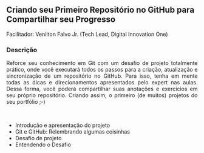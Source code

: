 ## Criando seu Primeiro Repositório no GitHub para Compartilhar seu Progresso 
Facilitador: Venilton Falvo Jr. (Tech Lead, Digital Innovation One)

### Descrição

<p style="text-align: justify">Reforce seu conhecimento em Git com um desafio de projeto totalmente prático, onde você executará todos os passos para a criação, atualização e sincronização de um repositório no GitHub. Para isso, tenha em mente todas as dicas e direcionamentos apresentados pelo expert nas aulas. Dessa forma, você poderá compartilhar suas anotações e exercícios em seu próprio repositório. Criando assim, o primeiro (de muitos) projetos do seu portfólio ;-)</p>
<br>


* Introdução e apresentação do projeto
* Git e GitHub: Relembrando algumas coisinhas
* Desafio de projeto
* Entendendo o Desafio
